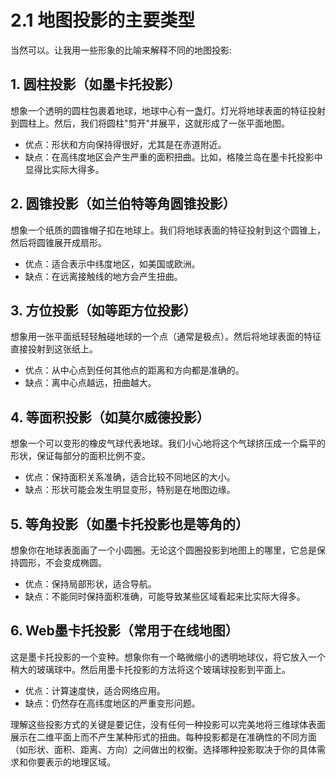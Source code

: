 
# 2.1  地图投影的主要类型


当然可以。让我用一些形象的比喻来解释不同的地图投影:

## 1. 圆柱投影（如墨卡托投影）

想象一个透明的圆柱包裹着地球，地球中心有一盏灯。灯光将地球表面的特征投射到圆柱上。然后，我们将圆柱"剪开"并展平，这就形成了一张平面地图。

- 优点：形状和方向保持得很好，尤其是在赤道附近。
- 缺点：在高纬度地区会产生严重的面积扭曲。比如，格陵兰岛在墨卡托投影中显得比实际大得多。

## 2. 圆锥投影（如兰伯特等角圆锥投影）

想象一个纸质的圆锥帽子扣在地球上。我们将地球表面的特征投射到这个圆锥上，然后将圆锥展开成扇形。

- 优点：适合表示中纬度地区，如美国或欧洲。
- 缺点：在远离接触线的地方会产生扭曲。

## 3. 方位投影（如等距方位投影）

想象用一张平面纸轻轻触碰地球的一个点（通常是极点）。然后将地球表面的特征直接投射到这张纸上。

- 优点：从中心点到任何其他点的距离和方向都是准确的。
- 缺点：离中心点越远，扭曲越大。

## 4. 等面积投影（如莫尔威德投影）

想象一个可以变形的橡皮气球代表地球。我们小心地将这个气球挤压成一个扁平的形状，保证每部分的面积比例不变。

- 优点：保持面积关系准确，适合比较不同地区的大小。
- 缺点：形状可能会发生明显变形，特别是在地图边缘。

## 5. 等角投影（如墨卡托投影也是等角的）

想象你在地球表面画了一个小圆圈。无论这个圆圈投影到地图上的哪里，它总是保持圆形，不会变成椭圆。

- 优点：保持局部形状，适合导航。
- 缺点：不能同时保持面积准确，可能导致某些区域看起来比实际大得多。

## 6. Web墨卡托投影（常用于在线地图）

这是墨卡托投影的一个变种。想象你有一个略微缩小的透明地球仪，将它放入一个稍大的玻璃球中。然后用墨卡托投影的方法将这个玻璃球投影到平面上。

- 优点：计算速度快，适合网络应用。
- 缺点：仍然存在高纬度地区的严重变形问题。

理解这些投影方式的关键是要记住，没有任何一种投影可以完美地将三维球体表面展示在二维平面上而不产生某种形式的扭曲。每种投影都是在准确性的不同方面（如形状、面积、距离、方向）之间做出的权衡。选择哪种投影取决于你的具体需求和你要表示的地理区域。